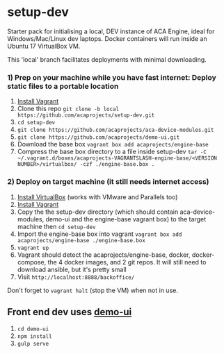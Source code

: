# setup-dev

Starter pack for initialising a local, DEV instance of ACA Engine, ideal for Windows/Mac/Linux dev laptops.
Docker containers will run inside an Ubuntu 17 VirtualBox VM.

This 'local' branch facilitates deployments with minimal downloading.

### 1) Prep on your machine while you have fast internet: Deploy static files to a portable location
1. [Install Vagrant](https://www.vagrantup.com/docs/installation/)
1. Clone this repo `git clone -b local https://github.com/acaprojects/setup-dev.git`
1. `cd setup-dev`
1. `git clone https://github.com/acaprojects/aca-device-modules.git`
1. `git clone https://github.com/acaprojects/demo-ui.git`
1. Download the base box `vagrant box add acaprojects/engine-base`
1. Compress the base box directory to a file inside setup-dev `tar -C ~/.vagrant.d/boxes/acaprojects-VAGRANTSLASH-engine-base/<VERSION NUMBER>/virtualbox/ -czf ./engine-base.box .`

### 2) Deploy on target machine (it still needs internet access)
1. [Install VirtualBox](https://www.virtualbox.org/wiki/Downloads) (works with VMware and Parallels too)
1. [Install Vagrant](https://www.vagrantup.com/docs/installation/)
1. Copy the the setup-dev directory (which should contain aca-device-modules, demo-ui and the engine-base vagrant box) to the target machine then `cd setup-dev`
1. Import the engine-base box into vagrant `vagrant box add acaprojects/engine-base ./engine-base.box`
1. `vagrant up`
1. Vagrant should detect the acaprojects/engine-base, docker, docker-compose, the 4 docker images, and 2 git repos. It will still need to download ansible, but it's pretty small
1. Visit `http://localhost:8888/backoffice/`

Don't forget to `vagrant halt` (stop the VM) when not in use.

## Front end dev uses [demo-ui](https://github.com/acaprojects/demo-ui)
1. `cd demo-ui`
1. `npm install`
1. `gulp serve`
